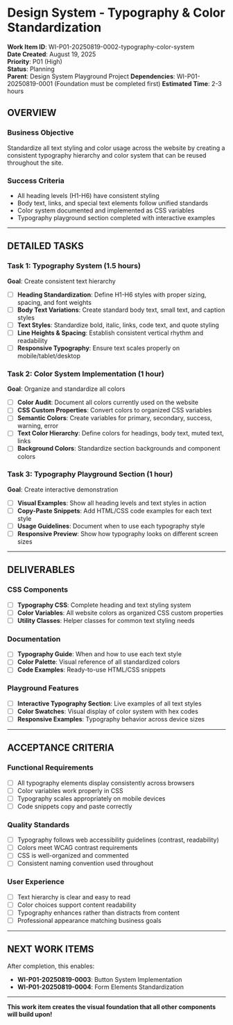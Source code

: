 # Design System - Typography & Color Standardization

**Work Item ID**: WI-P01-20250819-0002-typography-color-system  
**Date Created**: August 19, 2025  
**Priority**: P01 (High)  
**Status**: Planning  
**Parent**: Design System Playground Project
**Dependencies**: WI-P01-20250819-0001 (Foundation must be completed first)
**Estimated Time**: 2-3 hours

## OVERVIEW

### Business Objective
Standardize all text styling and color usage across the website by creating a consistent typography hierarchy and color system that can be reused throughout the site.

### Success Criteria
- All heading levels (H1-H6) have consistent styling
- Body text, links, and special text elements follow unified standards
- Color system documented and implemented as CSS variables
- Typography playground section completed with interactive examples

---

## DETAILED TASKS

### Task 1: Typography System (1.5 hours)
**Goal**: Create consistent text hierarchy

- [ ] **Heading Standardization**: Define H1-H6 styles with proper sizing, spacing, and font weights
- [ ] **Body Text Variations**: Create standard body text, small text, and caption styles
- [ ] **Text Styles**: Standardize bold, italic, links, code text, and quote styling
- [ ] **Line Heights & Spacing**: Establish consistent vertical rhythm and readability
- [ ] **Responsive Typography**: Ensure text scales properly on mobile/tablet/desktop

### Task 2: Color System Implementation (1 hour)
**Goal**: Organize and standardize all colors

- [ ] **Color Audit**: Document all colors currently used on the website
- [ ] **CSS Custom Properties**: Convert colors to organized CSS variables
- [ ] **Semantic Colors**: Create variables for primary, secondary, success, warning, error
- [ ] **Text Color Hierarchy**: Define colors for headings, body text, muted text, links
- [ ] **Background Colors**: Standardize section backgrounds and component colors

### Task 3: Typography Playground Section (1 hour)
**Goal**: Create interactive demonstration

- [ ] **Visual Examples**: Show all heading levels and text styles in action
- [ ] **Copy-Paste Snippets**: Add HTML/CSS code examples for each text style
- [ ] **Usage Guidelines**: Document when to use each typography style
- [ ] **Responsive Preview**: Show how typography looks on different screen sizes

---

## DELIVERABLES

### CSS Components
- [ ] **Typography CSS**: Complete heading and text styling system
- [ ] **Color Variables**: All website colors as organized CSS custom properties
- [ ] **Utility Classes**: Helper classes for common text styling needs

### Documentation
- [ ] **Typography Guide**: When and how to use each text style
- [ ] **Color Palette**: Visual reference of all standardized colors
- [ ] **Code Examples**: Ready-to-use HTML/CSS snippets

### Playground Features
- [ ] **Interactive Typography Section**: Live examples of all text styles
- [ ] **Color Swatches**: Visual display of color system with hex codes
- [ ] **Responsive Examples**: Typography behavior across device sizes

---

## ACCEPTANCE CRITERIA

### Functional Requirements
- [ ] All typography elements display consistently across browsers
- [ ] Color variables work properly in CSS
- [ ] Typography scales appropriately on mobile devices
- [ ] Code snippets copy and paste correctly

### Quality Standards
- [ ] Typography follows web accessibility guidelines (contrast, readability)
- [ ] Colors meet WCAG contrast requirements
- [ ] CSS is well-organized and commented
- [ ] Consistent naming convention used throughout

### User Experience
- [ ] Text hierarchy is clear and easy to read
- [ ] Color choices support content readability
- [ ] Typography enhances rather than distracts from content
- [ ] Professional appearance matching business goals

---

## NEXT WORK ITEMS
After completion, this enables:
- **WI-P01-20250819-0003**: Button System Implementation
- **WI-P01-20250819-0004**: Form Elements Standardization

---

**This work item creates the visual foundation that all other components will build upon!**
